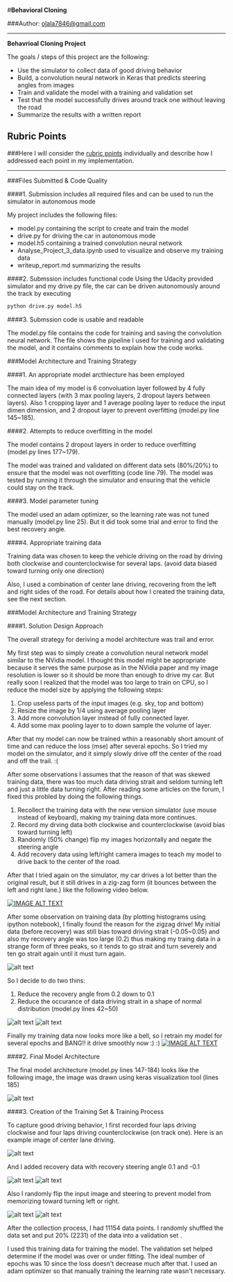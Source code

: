 #**Behavioral Cloning**

###Author: olala7846@gmail.com

---

**Behavrioal Cloning Project**

The goals / steps of this project are the following:

* Use the simulator to collect data of good driving behavior
* Build, a convolution neural network in Keras that predicts steering angles from images
* Train and validate the model with a training and validation set
* Test that the model successfully drives around track one without leaving the road
* Summarize the results with a written report


[//]: # (Image References)

[image1]: ./images/model.png "Model Stucture"
[image2]: ./images/center.png "Sample Input Image"
[image3]: ./images/left.png "Recovery Left Image"
[image4]: ./images/right.png "Recovery Right Image"
[image5]: ./images/origin.png "Before Flipped"
[image6]: ./images/flipped.png "After Flipped"
[image7]: ./images/placeholder_small.png "Flipped Image"
[image8]: ./images/recovery_02.png "Recovery Angle Too Large"
[image9]: ./images/recovery_01.png "Flipped Image"
[image10]: ./images/recovery_01_dropped.png "Flipped Image"



## Rubric Points
###Here I will consider the [rubric points](https://review.udacity.com/#!/rubrics/432/view) individually and describe how I addressed each point in my implementation.

---
###Files Submitted & Code Quality

####1. Submission includes all required files and can be used to run the simulator in autonomous mode

My project includes the following files:

* model.py containing the script to create and train the model
* drive.py for driving the car in autonomous mode
* model.h5 containing a trained convolution neural network
* Analyse_Project_3_data.ipynb used to visualize and observe my training data
* writeup_report.md summarizing the results

####2. Submssion includes functional code
Using the Udacity provided simulator and my drive.py file, the car can be driven autonomously around the track by executing
```sh
python drive.py model.h5
```

####3. Submssion code is usable and readable

The model.py file contains the code for training and saving the convolution neural network. The file shows the pipeline I used for training and validating the model, and it contains comments to explain how the code works.

###Model Architecture and Training Strategy

####1. An appropriate model arcthiecture has been employed

The main idea of my model is 6 convoluation layer followed by 4 fully connected layers (with 3 max pooling layers, 2 dropout layers between layers).
Also 1 cropping layer and 1 average pooling layer to reduce the input dimen dimension, and 2 dropout layer to prevent overfitting (model.py line 145~185).

####2. Attempts to reduce overfitting in the model

The model contains 2 dropout layers in order to reduce overfitting (model.py lines 177~179).

The model was trained and validated on different data sets (80%/20%) to ensure that the model was not overfitting (code line 79). The model was tested by running it through the simulator and ensuring that the vehicle could stay on the track.

####3. Model parameter tuning

The model used an adam optimizer, so the learning rate was not tuned manually (model.py line 25). But it did took some trial and error to find the best recovery angle.

####4. Appropriate training data

Training data was chosen to keep the vehicle driving on the road by driving both clockwise and counterclockwise for several laps. (avoid data biased toward turning only one direction)

Also, I used a combination of center lane driving, recovering from the left and right sides of the road.
For details about how I created the training data, see the next section.

###Model Architecture and Training Strategy

####1. Solution Design Approach

The overall strategy for deriving a model architecture was trail and error.

My first step was to simply create a convolution neural network model similar to the NVidia model. I thought this model might be appropriate because it serves the same purpose as in the NVidia paper and my image resolution is lower so it should be more than enough to drive my car. But really soon I realized that the model was too large to train on CPU, so I reduce the model size by applying the following steps:

1. Crop useless parts of the input images (e.g. sky, top and bottom)
2. Resize the image by 1/4 using average pooling layer
3. Add more convolution layer instead of fully connected layer.
4. Add some max pooling layer to to down sample the volume of layer.

After that my model can now be trained wthin a reasonably short amount of time and can  reduce the loss (mse) after several epochs. So I tried my model on the simulator, and it simply slowly drive off the center of the road and off the trail. :( 

After some observations I assumes that the reason of that was skewed training data, there was too much data driving strait and seldom turning left and just a little data turning right. After reading some articles on the forum, I fixed this probled by doing the following things.

1. Recollect the training data with the new version simulator (use mouse instead of keyboard), making my training data more continues.
2. Record my drving data both clockwise and counterclockwise (avoid bias toward turning left)
3. Randomly (50% change) flip my images horizontally and negate the steering angle
4. Add recovery data using left/right camera images to teach my model to drive back to the center of the road.
 
After that I tried again on the simulator, my car drives a lot better than the original result, but it still drives in a zig-zag form (it bounces between the left and right lane.) like the following video below.

[![IMAGE ALT TEXT](http://img.youtube.com/vi/Rl40vxf45zg/0.jpg)](http://www.youtube.com/watch?v=Rl40vxf45zg "Zigzag move, click to watch!")

After some observation on training data (by plotting histograms using ipython notebook), I finally found the reason for the zigzag drive! My initial data (before recovery) was still bias toward driving strait (-0.05~0.05) and also my recovery angle was too large (0.2) thus making my traing data in a strange form of three peaks, so it tends to go strait and turn severely and ten go strait again until it must turn again.

![alt text][image8]

So I decide to do two thins:

1. Reduce the recovery angle from 0.2 down to 0.1
2. Reduce the occurance of data driving strait in a shape of normal distribution (model.py lines 42~50) 

![alt text][image9]
![alt text][image10]

Finally my training data now looks more like a bell, so I retrain my model for several epochs and BANG!! it drive smoothly now :) :)
[![IMAGE ALT TEXT](http://img.youtube.com/vi/igZ7p4RdGMM/0.jpg)](http://www.youtube.com/watch?v=igZ7p4RdGMM "driving smoothly, click to watch!")

####2. Final Model Architecture

The final model architecture (model.py lines 147-184) looks like the following image, the image was drawn using keras visualization tool (lines 185)

![alt text][image1]

####3. Creation of the Training Set & Training Process

To capture good driving behavior, I first recorded four laps driving clockwise and four laps driving counterclockwise (on track one). Here is an example image of center lane driving.

![alt text][image2]

And I added recovery data with recovery steering angle 0.1 and -0.1

![alt text][image3]
![alt text][image4]

Also I randomly flip the input image and steering to prevent model from memorizing toward turning left or right.

![alt text][image5]
![alt text][image6]

After the collection process, I had 11154 data points. I randomly shuffled the data set and put 20% (2231) of the data into a validation set .

I used this training data for training the model. The validation set helped determine if the model was over or under fitting. The ideal number of epochs was 10 since the loss doesn't decrease much after that. I used an adam optimizer so that manually training the learning rate wasn't necessary.